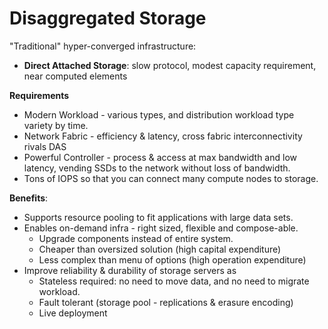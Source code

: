 # Disaggregated Storage

"Traditional" hyper-converged infrastructure:
- **Direct Attached Storage**: slow protocol, modest capacity requirement, near computed elements

**Requirements**
- Modern Workload - various types, and distribution workload type variety by time.
- Network Fabric - efficiency & latency, cross fabric interconnectivity rivals DAS
- Powerful Controller - process & access at max bandwidth and low latency, vending SSDs to the network without loss of bandwidth.
- Tons of IOPS so that you can connect many compute nodes to storage.

**Benefits**:
- Supports resource pooling to fit applications with large data sets.
- Enables on-demand infra - right sized, flexible and compose-able.
    - Upgrade components instead of entire system.
    - Cheaper than oversized solution (high capital expenditure)
    - Less complex than menu of options (high operation expenditure)
- Improve reliability & durability of storage servers as 
    - Stateless required: no need to move data, and no need to migrate workload.
    - Fault tolerant (storage pool - replications & erasure encoding)
    - Live deployment
